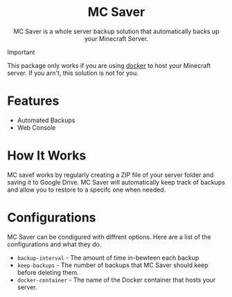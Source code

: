 <h1 align="center">MC Saver</h1>
<p align="center">MC Saver is a whole server backup solution that automatically backs up your Minecraft Server.</p>

> [!IMPORTANT]
> This package only works if you are using [docker](https://github.com/itzg/docker-minecraft-server) to host your Minecraft server. If you arn't, this solution is not for you. 

# Features
- Automated Backups
- Web Console

# How It Works
MC savef works by regularly creating a ZIP file of your server folder and saving it to Google Drive. MC Saver will automatically keep track of backups and allow you to restore to a specifc one when needed.

# Configurations
MC Saver can be condigured with diffrent options. Here are a list of the configurations and what they do.

- `backup-interval` - The amount of time in-bewteen each backup
- `keep-backups` - The number of backups that MC Saver should keep before deleting them. 
- `docker-container` - The name of the Docker container that hosts your server.
